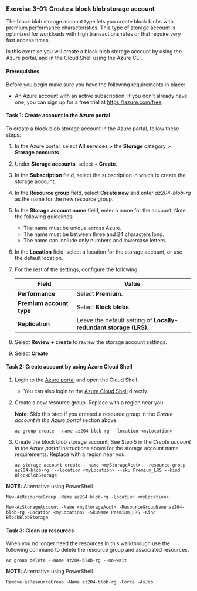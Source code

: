 ### Exercise 3-01: Create a block blob storage account

The block blob storage account type lets you create block blobs with premium performance characteristics. This type of storage account is optimized for workloads with high transactions rates or that require very fast access times.

In this exercise you will create a block blob storage account by using the Azure portal, and in the Cloud Shell using the Azure CLI.

#### Prerequisites

Before you begin make sure you have the following requirements in place:

- An Azure account with an active subscription. If you don't already have one, you can sign up for a free trial at https://azure.com/free.

#### Task 1: Create account in the Azure portal

To create a block blob storage account in the Azure portal, follow these steps:

1. In the Azure portal, select **All services >** the **Storage** category > **Storage accounts**.

2. Under **Storage accounts**, select **+ Create**.

3. In the **Subscription** field, select the subscription in which to create the storage account.

4. In the **Resource group** field, select **Create new** and enter *az204-blob-rg* as the name for the new resource group.

5. In the **Storage account name** field, enter a name for the account. Note the following guidelines:

   - The name must be unique across Azure.
   - The name must be between three and 24 characters long.
   - The name can include only numbers and lowercase letters.

6. In the **Location** field, select a location for the storage account, or use the default location.

7. For the rest of the settings, configure the following:

   | Field                    | Value                                                        |
   | ------------------------ | ------------------------------------------------------------ |
   | **Performance**          | Select **Premium**.                                          |
   | **Premium account type** | Select **Block blobs**.                                      |
   | **Replication**          | Leave the default setting of **Locally-redundant storage (LRS)**. |

8. Select **Review + create** to review the storage account settings.

9. Select **Create**.

#### Task 2: Create account by using Azure Cloud Shell

1. Login to the [Azure portal](https://portal.azure.com/) and open the Cloud Shell.

   - You can also login to the [Azure Cloud Shell](https://shell.azure.com/) directly.

2. Create a new resource group. Replace <myLocation> with a region near you.

   **Note:** Skip this step if you created a resource group in the *Create account in the Azure portal* section above.

   `az group create --name az204-blob-rg --location <myLocation>`

3. Create the block blob storage account. See Step 5 in the *Create account in the Azure portal* instructions above for the storage account name requirements. Replace <myLocation> with a region near you.

   ```
   az storage account create --name <myStorageAcct> --resource-group az204-blob-rg  --location <myLocation> --sku Premium_LRS --kind BlockBlobStorage                     
   ```

**NOTE:** Alternative using PowerShell

```
New-AzResourceGroup -Name az204-blob-rg -Location <myLocation>

New-AzStorageAccount -Name <myStorageAcct> -ResourceGroupName az204-blob-rg -Location <myLocation> -SkuName Premium_LRS -Kind BlockBlobStorage
```



#### Task 3: Clean up resources

When you no longer need the resources in this walkthrough use the following command to delete the resource group and associated resources.

```
az group delete --name az204-blob-rg --no-wait
```

**NOTE:** Alternative using PowerShell

```
Remove-azResourceGroup -Name az204-blob-rg -Force -AsJob
```

